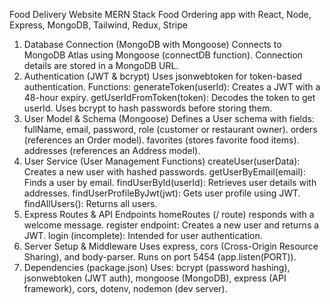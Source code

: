 Food Delivery Website
MERN Stack Food Ordering app with React, Node, Express, MongoDB, Tailwind, Redux, Stripe
1. Database Connection (MongoDB with Mongoose)
Connects to MongoDB Atlas using Mongoose (connectDB function).
Connection details are stored in a MongoDB URL.
2. Authentication (JWT & bcrypt)
Uses jsonwebtoken for token-based authentication.
Functions:
generateToken(userId): Creates a JWT with a 48-hour expiry.
getUserIdFromToken(token): Decodes the token to get userId.
Uses bcrypt to hash passwords before storing them.
3. User Model & Schema (Mongoose)
Defines a User schema with fields:
fullName, email, password, role (customer or restaurant owner).
orders (references an Order model).
favorites (stores favorite food items).
addresses (references an Address model).
4. User Service (User Management Functions)
createUser(userData): Creates a new user with hashed passwords.
getUserByEmail(email): Finds a user by email.
findUserById(userId): Retrieves user details with addresses.
findUserProfileByJwt(jwt): Gets user profile using JWT.
findAllUsers(): Returns all users.
5. Express Routes & API Endpoints
homeRoutes (/ route) responds with a welcome message.
register endpoint: Creates a new user and returns a JWT.
login (incomplete): Intended for user authentication.
6. Server Setup & Middleware
Uses express, cors (Cross-Origin Resource Sharing), and body-parser.
Runs on port 5454 (app.listen(PORT)).
7. Dependencies (package.json)
Uses:
bcrypt (password hashing), jsonwebtoken (JWT auth), mongoose (MongoDB), express (API framework), cors, dotenv, nodemon (dev server).

